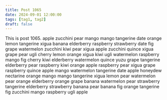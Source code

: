 ```yaml
---
title: Post 1065
date: 2024-09-01 12:00:00
tags: [tag1, tag2]
draft: false
---
```

This is post 1065.
apple
zucchini
pear
mango
mango
tangerine
date
orange
lemon
tangerine
xigua
banana
elderberry
raspberry
strawberry
date
fig
grape
watermelon
zucchini
kiwi
pear
xigua
apple
zucchini
quince
xigua
grape
pear
ugli
cherry
lemon
orange
xigua
kiwi
ugli
watermelon
raspberry
mango
fig
cherry
kiwi
elderberry
watermelon
quince
yuzu
grape
tangerine
elderberry
pear
raspberry
kiwi
orange
apple
raspberry
pear
xigua
grape
raspberry
quince
apple
mango
watermelon
tangerine
date
apple
honeydew
nectarine
orange
mango
mango
tangerine
xigua
lemon
pear
watermelon
pear
orange
elderberry
orange
grape
banana
watermelon
pear
strawberry
tangerine
elderberry
strawberry
banana
pear
banana
fig
orange
tangerine
fig
zucchini
mango
raspberry
ugli
apple
